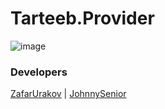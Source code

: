 # Tarteeb.Provider

![image](https://github.com/ZafarUrakov/Tarteeb.Provider/assets/122398254/359b6605-3c18-4ca1-8be5-c379e6fdb80e)


### Developers

[ZafarUrakov](https://github.com/ZafarUrakov) | [JohnnySenior](https://github.com/JohnnySenior)
